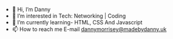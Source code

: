 - 👋 Hi, I’m Danny
- 👀 I’m interested in Tech: Networking | Coding 
- 🌱 I’m currently learning- HTML, CSS And Javascript
- 📫 How to reach me E-mail dannymorrisey@madebydanny.uk

<!---
therealfuntimeswithdanny/therealfuntimeswithdanny is a ✨ special ✨ repository because its `README.md` (this file) appears on your GitHub profile.
You can click the Preview link to take a look at your changes.
--->
